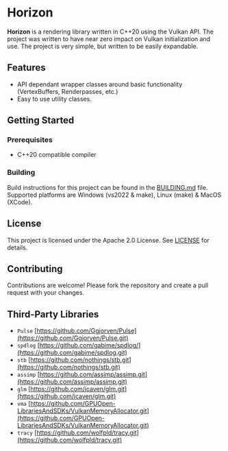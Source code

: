# Horizon

**Horizon** is a rendering library written in C++20 using the Vulkan API. The project was written to have near zero impact on Vulkan initialization and use. The project is very simple, but written to be easily expandable.

## Features

- API dependant wrapper classes around basic functionality (VertexBuffers, Renderpasses, etc.)
- Easy to use utility classes.

## Getting Started

### Prerequisites

- C++20 compatible compiler

### Building

Build instructions for this project can be found in the [BUILDING.md](BUILDING.md) file. Supported platforms are Windows (vs2022 & make), Linux (make) & MacOS (XCode).

## License
This project is licensed under the Apache 2.0 License. See [LICENSE](LICENSE.txt) for details.

## Contributing
Contributions are welcome! Please fork the repository and create a pull request with your changes.

## Third-Party Libraries
  - `Pulse` [https://github.com/Ggjorven/Pulse](https://github.com/Ggjorven/Pulse.git)
  - `spdlog` [https://github.com/gabime/spdlog/](https://github.com/gabime/spdlog.git)
  - `stb` [https://github.com/nothings/stb.git](https://github.com/nothings/stb.git)
  - `assimp` [https://github.com/assimp/assimp.git](https://github.com/assimp/assimp.git)
  - `glm` [https://github.com/icaven/glm.git](https://github.com/icaven/glm.git)
  - `vma` [https://github.com/GPUOpen-LibrariesAndSDKs/VulkanMemoryAllocator.git](https://github.com/GPUOpen-LibrariesAndSDKs/VulkanMemoryAllocator.git)
  - `tracy` [https://github.com/wolfpld/tracy.git](https://github.com/wolfpld/tracy.git)
